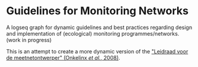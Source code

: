 # Guidelines for Monitoring Networks
A logseq graph for dynamic guidelines and best practices regarding design and implementation of (ecological) monitoring programmes/networks.
(work in progress)

This is an attempt to create a more dynamic version of the ["Leidraad voor de meetnetontwerper" (Onkelinx *et al.*, 2008)](https://www.vlaanderen.be/publicaties/ontwerp-en-evaluatie-van-meetnetten-voor-het-milieu-en-natuurbeleid-leidraad-voor-de-meetnetontwerper).

